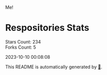 Me!

# Respositories Stats
Stars Count: 234  
Forks Count: 5

2023-10-10 00:08:08  

This README is automatically generated by [🐰](https://github.com/rnitta/rnitta).
